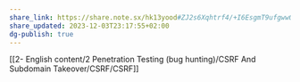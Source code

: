 ```yaml
---
share_link: https://share.note.sx/hk13yood#ZJ2s6Xqhtrf4/+I6EsgmT9ufgwwQ8354mIGxAvVTkWU
share_updated: 2023-12-03T23:17:55+02:00
dg-publish: true
---
```

  

  

[[2- English content/2 Penetration Testing (bug hunting)/CSRF And Subdomain Takeover/CSRF/CSRF]]